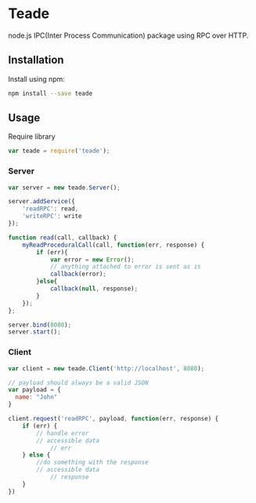 # Teade
node.js IPC(Inter Process Communication) package using RPC over HTTP.

## Installation
Install using npm:
```sh
npm install --save teade
```

## Usage
Require library
```javascript
var teade = require('teade');
```
### Server
```javascript
var server = new teade.Server();

server.addService({
	'readRPC': read,
	'writeRPC': write
});

function read(call, callback) {
	myReadProceduralCall(call, function(err, response) {
		if (err){
			var error = new Error();
			// anything attached to error is sent as is
			callback(error);
		}else{
			callback(null, response);
		}
	});
};

server.bind(8080);
server.start();
```
### Client
```javascript
var client = new teade.Client('http://localhost', 8080);

// payload should always be a valid JSON
var payload = {
  name: "John"
}

client.request('readRPC', payload, function(err, response) {
	if (err) {
		// handle error
		// accessible data
			// err
	} else {
		//do something with the response
		// accessible data
			// response
	}
})
```
